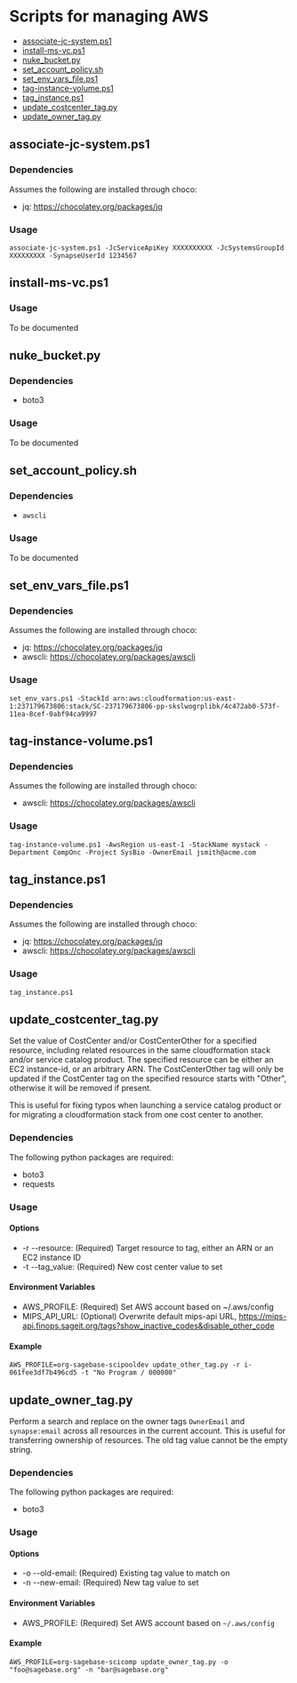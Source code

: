 # Scripts for managing AWS

* [associate-jc-system.ps1](#associate-jc-systemps1)
* [install-ms-vc.ps1](#install-ms-vcps1)
* [nuke_bucket.py](#nuke_bucketpy)
* [set_account_policy.sh](#set_account_policysh)
* [set_env_vars_file.ps1](#set_env_vars_fileps1)
* [tag-instance-volume.ps1](#tag-instance-volumeps1)
* [tag_instance.ps1](#tag_instanceps1)
* [update_costcenter_tag.py](#update_costcenter_tagpy)
* [update_owner_tag.py](#update_owner_tagpy)


## associate-jc-system.ps1

### Dependencies

Assumes the following are installed through choco:
* jq: https://chocolatey.org/packages/jq

### Usage

```
associate-jc-system.ps1 -JcServiceApiKey XXXXXXXXXX -JcSystemsGroupId XXXXXXXXX -SynapseUserId 1234567
```

## install-ms-vc.ps1

### Usage

To be documented


## nuke_bucket.py

### Dependencies

* boto3

### Usage

To be documented


## set_account_policy.sh

### Dependencies

* `awscli`

### Usage

To be documented


## set_env_vars_file.ps1

### Dependencies

Assumes the following are installed through choco:
* jq: https://chocolatey.org/packages/jq
* awscli: https://chocolatey.org/packages/awscli

### Usage

```
set_env_vars.ps1 -StackId arn:aws:cloudformation:us-east-1:237179673806:stack/SC-237179673806-pp-skslwogrplibk/4c472ab0-573f-11ea-8cef-0abf94ca9997
```

## tag-instance-volume.ps1

### Dependencies

Assumes the following are installed through choco:
* awscli: https://chocolatey.org/packages/awscli

### Usage

```
tag-instance-volume.ps1 -AwsRegion us-east-1 -StackName mystack -Department CompOnc -Project SysBio -OwnerEmail jsmith@acme.com
```


## tag_instance.ps1

### Dependencies

Assumes the following are installed through choco:
* jq: https://chocolatey.org/packages/jq
* awscli: https://chocolatey.org/packages/awscli

### Usage

```
tag_instance.ps1
```


## update_costcenter_tag.py

Set the value of CostCenter and/or CostCenterOther for a specified resource,
including related resources in the same cloudformation stack and/or service
catalog product. The specified resource can be either an EC2 instance-id,
or an arbitrary ARN. The CostCenterOther tag will only be updated if the
CostCenter tag on the specified resource starts with "Other", otherwise it will
be removed if present.

This is useful for fixing typos when launching a service catalog product or for
migrating a cloudformation stack from one cost center to another.

### Dependencies

The following python packages are required:

* boto3
* requests

### Usage

#### Options

* -r --resource:  (Required) Target resource to tag, either an ARN or an EC2 instance ID
* -t --tag_value: (Required) New cost center value to set

#### Environment Variables

* AWS_PROFILE:  (Required) Set AWS account based on ~/.aws/config
* MIPS_API_URL: (Optional) Overwrite default mips-api URL, https://mips-api.finops.sageit.org/tags?show_inactive_codes&disable_other_code

#### Example

```
AWS_PROFILE=org-sagebase-scipooldev update_other_tag.py -r i-061fee3df7b496cd5 -t "No Program / 000000"
```


## update_owner_tag.py

Perform a search and replace on the owner tags `OwnerEmail` and `synapse:email` across all resources in the current account.
This is useful for transferring ownership of resources. The old tag value cannot be the empty string.

### Dependencies

The following python packages are required:

* boto3

### Usage

#### Options

* -o --old-email:  (Required) Existing tag value to match on
* -n --new-email:  (Required) New tag value to set

#### Environment Variables

* AWS_PROFILE: (Required) Set AWS account based on `~/.aws/config`

#### Example

```
AWS_PROFILE=org-sagebase-scicomp update_owner_tag.py -o "foo@sagebase.org" -n "bar@sagebase.org"
```
